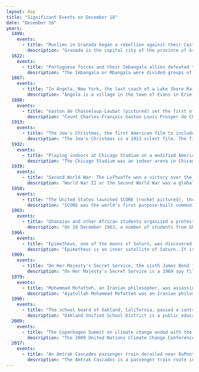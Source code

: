 ```yaml
---
layout: day
title: "Significant Events on December 18"
date: "December 18"
years:
  1499:
    events:
      - title: "Muslims in Granada began a rebellion against their Castilian rulers in response to forced conversions to Catholicism."
        description: "Granada is the capital city of the province of Granada, in the autonomous community of Andalusia, Spain. Granada is located at the foot of the Sierra Nevada mountains, at the confluence of four rivers, the Darro, the Genil, the Monachil and the Beiro. Ascribed to the Vega de Granada comarca, the city sits at an average elevation of 738 m (2,421 ft) above sea level, yet is only one hour by car from the Mediterranean coast, the Costa Tropical. Nearby is the Sierra Nevada Ski Station, where the FIS Alpine World Ski Championships 1996 were held."
  1622:
    events:
      - title: "Portuguese forces and their Imbangala allies defeated the Kongo army at the Battle of Mbumbi."
        description: "The Imbangala or Mbangala were divided groups of warriors and marauders who worked as hired mercenaries in 17th-century Angola and later founded the Kasanje Kingdom."
  1867:
    events:
      - title: "In Angola, New York, the last coach of a Lake Shore Railway train derailed, plunged 40 feet (12 m) down a gully, and caught fire, resulting in approximately 49 deaths."
        description: "Angola is a village in the town of Evans in Erie County, New York, United States. Located 2 miles (3 km) east of Lake Erie, the village is 22 miles (35 km) southwest of downtown Buffalo. As of the 2010 Census, Angola had a population of 2,127. An unincorporated community known as Angola on the Lake, with a population of 1,675, lies between Angola village and Lake Erie."
  1898:
    events:
      - title: "Gaston de Chasseloup-Laubat (pictured) set the first official land speed record, averaging 63.16 km/h (39.245 mph) over 1 km (0.62 mi) in Achères, France."
        description: "Count Charles-François Gaston Louis Prosper de Chasseloup-Laubat was a French aristocrat and race car driver."
  1913:
    events:
      - title: "The Jew's Christmas, the first American film to include a rabbi as a character, was released."
        description: "The Jew's Christmas is a 1913 silent film. The film was written by Lois Weber, and directed by Weber and her husband Phillips Smalley. The first American film to include a rabbi as a character, it was positively received, and novelized the year after its release. Modern analysts have described the film as encouraging Jewish assimilation and interfaith marriage in Judaism, and as incorporating prejudiced ideas about Jews."
  1932:
    events:
      - title: "Playing indoors at Chicago Stadium on a modified American football field, the Chicago Bears defeated the Portsmouth Spartans in the first playoff game of the National Football League."
        description: "The Chicago Stadium was an indoor arena in Chicago from 1929 to 1995. When it was built, it was the largest indoor arena in the world with a maximum seating capacity of 26,000. It was the home of the National Hockey League's Chicago Blackhawks and the National Basketball Association's Chicago Bulls. It was used for numerous other sporting events, opening with a championship boxing match in March 1929. In sports, it gained the nickname, the 'Madhouse on Madison', and a feature during events was the playing of the largest Barton pipe organ ever built. It also hosted five United States presidential nominating conventions, including for Franklin D. Roosevelt, and for his opponents in 1932 and 1944."
  1939:
    events:
      - title: "Second World War- The Luftwaffe won a victory over the Royal Air Force in the Battle of the Heligoland Bight, greatly influencing both sides' future aerial warfare strategy."
        description: "World War II or the Second World War was a global conflict between two coalitions- the Allies and the Axis powers. Nearly all of the world's countries participated, with many nations mobilising all resources in pursuit of total war. Tanks and aircraft played major roles, enabling the strategic bombing of cities and delivery of the first and only nuclear weapons ever used in war. World War II was the deadliest conflict in history, resulting in 70 to 85 million deaths, more than half of which were civilians. Millions died in genocides, including the Holocaust, and by massacres, starvation, and disease. After the Allied victory, Germany, Austria, Japan, and Korea were occupied, and German and Japanese leaders were tried for war crimes."
  1958:
    events:
      - title: "The United States launched SCORE (rocket pictured), the world's first communications satellite."
        description: "SCORE was the world's first purpose-built communications satellite. Launched aboard an American Atlas rocket on December 18, 1958, SCORE provided the second test of a communications relay system in space, the first broadcast of a human voice from space, and the first successful use of the Atlas as a launch vehicle. It captured world attention by broadcasting a Christmas message via shortwave radio from U.S. President Dwight D. Eisenhower through an on-board tape recorder. The satellite was popularly dubbed 'The Talking Atlas' as well as 'Chatterbox'. SCORE, as a geopolitical strategy, aimed to place the United States at an even technological par with the Soviet Union as a response to the Sputnik 1 and Sputnik 2 satellites."
  1963:
    events:
      - title: "Ghanaian and other African students organized a protest in Moscow's Red Square in response to the alleged murder of medical student Edmund Assare-Addo."
        description: "On 18 December 1963, a number of students from Ghana and other African countries organized a protest on Moscow's Red Square in response to the alleged murder of the medical student Edmund Assare-Addo. The number of participants was reported at 500–700, but the Ghanaian physician Edward Na, who participated in the events, claimed there were at most 150 protesters. The ambassador of Ghana in the Soviet Union, John Banks Elliott, requested militsiya protection of the Ghanaian embassy."
  1966:
    events:
      - title: "Epimetheus, one of the moons of Saturn, was discovered, but was mistaken for Janus; it took twelve years to determine that they are two distinct objects sharing the same orbit."
        description: "Epimetheus is an inner satellite of Saturn. It is also known as Saturn XI. It is named after the mythological Epimetheus, brother of Prometheus."
  1969:
    events:
      - title: "On Her Majesty's Secret Service, the sixth James Bond film and the only one to star George Lazenby, premiered at the Odeon Leicester Square in London."
        description: "On Her Majesty's Secret Service is a 1969 spy film and the sixth in the James Bond series produced by Eon Productions. It is based on the 1963 novel by Ian Fleming. Following Sean Connery's decision to retire from the role after You Only Live Twice, Eon selected George Lazenby, a model with no prior acting credits, to play the part of James Bond. During filming, Lazenby announced that he would play the role of Bond only once. Connery returned to portray Bond in 1971's Diamonds Are Forever."
  1979:
    events:
      - title: "Mohammad Mofatteh, an Iranian philosopher, was assassinated by the Furqan Group."
        description: "Ayatollah Mohammad Mofatteh was an Iranian philosopher, theologian, and political activist, born in Famenin, Hamadan, Iran. After he finished his primary education in Hamadan, he left for the Islamic Seminary in Qom, where he was taught by reputable teachers such as Ayatollah Muhammad Hujjat Kuh-Kamari, Ayatollah Sayyed Hossein Tabatabei Borujerdi, Grand Ayatollah Sayyid Ruhollah Mūsavi Khomeini, Ayatollah Mohammad-Reza Golpaygani, Ayatollah Marashi, and Allameh Tabatabie. He continued his studies at seminary and at the same time studied philosophy at Tehran University, where he earned his PhD and became a professor and a dean of colleague."
  1996:
    events:
      - title: "The school board of Oakland, California, passed a controversial resolution officially declaring African-American Vernacular English to be a separate language or dialect."
        description: "Oakland Unified School District is a public education school district that operates a total of 80 elementary schools (TK–5), middle schools (6–8), and high schools (9–12). There are also 28 district-authorized charter schools in Oakland, California, United States, serving a total of 48,704 students across both district-run and district-authorized charter schools."
  2009:
    events:
      - title: "The Copenhagen Summit on climate change ended with the drafting of the non-binding Copenhagen Accord."
        description: "The 2009 United Nations Climate Change Conference, commonly known as the Copenhagen Summit, was held at the Bella Center in Copenhagen, Denmark, between 7 and 18 December. The conference included the 15th session of the Conference of the Parties to the United Nations Framework Convention on Climate Change (UNFCCC) and the 5th session of the Conference of the Parties serving as the Meeting of the Parties to the Kyoto Protocol. According to the Bali Road Map, a framework for climate change mitigation beyond 2012 was to be agreed there."
  2017:
    events:
      - title: "An Amtrak Cascades passenger train derailed near DuPont, Washington, killing three people and injuring sixty-five others."
        description: "The Amtrak Cascades is a passenger train route in the Pacific Northwest, operated by Amtrak in partnership with the U.S. states of Washington and Oregon. It is named after the Cascade mountain range that the route parallels. The 467-mile (752 km) corridor runs from Vancouver, British Columbia, through Seattle, Washington, and Portland, Oregon, to Eugene, Oregon."
---
```

